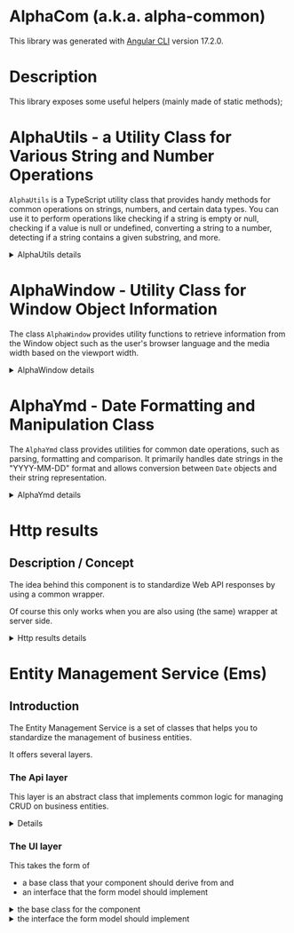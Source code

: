 # AlphaCom (a.k.a. alpha-common)

This library was generated with [Angular CLI](https://github.com/angular/angular-cli) version 17.2.0.

# Description

This library exposes some useful helpers (mainly made of static methods);

# AlphaUtils - a Utility Class for Various String and Number Operations

`AlphaUtils` is a TypeScript utility class that provides handy methods for common operations on strings, numbers, and certain data types. You can use it to perform operations like checking if a string is empty or null, checking if a value is null or undefined, converting a string to a number, detecting if a string contains a given substring, and more.

<details>

<summary>AlphaUtils details</summary>

## Table of Contents

- [Method Detail](#method-detail)
  - [eon()](#eon)
  - [isNull()](#isnull)
  - [toNumberOrNull()](#tonumberornull)
  - [contains()](#contains)
  - [toLocaleCurrency()](#tolocalecurrency)
  - [round()](#round)
  - [dataUrlToBlob()](#dataurltoblob)
  - [dataUrlToUint8Array()](#dataurltouint8array)
  - [b64ToUint8Array()](#b64touint8array)
  - [b64ToBlob()](#b64toblob)
  - [getBlobUrl()](#getbloburl)

## Method Detail

### eon

Checks if a string is null or empty.

**Parameters:**

`str` (string | undefined): The string to evaluate.

**Returns:**

(boolean): True if the string is null or empty, false otherwise.

---

### isNull

Checks if a value is null or undefined.

**Parameters:**

`val` (any): The value to check.

**Returns:**

(boolean): True if the value is null or undefined, otherwise false.

---

### toNumberOrNull

Converts a string to a number. Returns null when the value is undefined or cannot be converted to a number.

**Parameters:**

`val` (string | undefined): The value to be converted to a number.

**Returns:**

(number | null): The converted number value or null if the value is undefined or cannot be converted to a number.

---

### contains

Returns true if the string to find is found in the string to evaluate.

**Parameters:**

`strToCheck` (string): The string to evaluate.

`stringToFind` (string): The string to find within the string to evaluate.

**Note:** this method is case-sensitive.

**Returns:**

(boolean): True if the `strToCheck` contains `stringToFind`. False otherwise.

---

### toLocaleCurrency

Converts a numerical value to a currency representation with the specified locale, number of digits, and currency.

**Parameters:**

- `value` (number): The numerical value to be converted.
- `locale` (string, Optional): The locale code to be used for formatting the currency.
- `nbDigits` (number, Optional): The number of digits to be shown after the decimal point. Default is 2.
- `currency` (string, Optional): The currency code to be used for formatting the currency. Default is "EUR".

**Returns:**

(string): The converted currency representation of the value.

---

### round

Rounds the given value to the specified precision.

**Parameters:**

- `value` (number): The value to be rounded.
- `precision` (number, Optional): The number of decimal places to round to. Default is 0.

**Returns:**

(number): The rounded value.

---

### dataUrlToBlob

Converts a data URL string to a Blob object.

**Parameters:**

- `dataUrl` (string): The data URL to convert.
- `sliceSize` (number, Optional): The slice size for splitting the base64 data. Defaults to 512.

**Returns:**

(Blob): The converted Blob object.

---

### dataUrlToUint8Array

Converts a data URL to Uint8Array.

**Parameters:**

- `dataUrl` (string): The data URL to convert.
- `sliceSize` (number, Optional): The slice size for dividing the base64 string into chunks.

**Returns:**

(Uint8Array): The converted Uint8Array.

---

### b64ToUint8Array

Converts a base64 string to a Uint8Array.

**Parameters:**

- `b64Data` (string): The base64 string to convert.
- `sliceSize` (number, Optional): The size of each slice when converting the base64 string. Default is 512.

**Returns:**

(Uint8Array): The converted Uint8Array.

---

### b64ToBlob

Converts a base64 string to a Blob object.

**Parameters:**

- `b64Data` (string): The base64 string to convert.
- `contentType` (string, Optional): The content type of the Blob.
- `sliceSize` (number, Optional): The size of each slice for dividing the base64 data into chunks.

**Returns:**

(Blob): The resulting Blob object.

---

### getBlobUrl

Get the URL of a blob from base64 data.

**Parameters:**

- `b64Data` (string): The base64 encoded data.
- `contentType` (string, Optional): The type of the data.
- `sliceSize` (number, Optional): The size of each slice.

**Returns:**

(string): The URL of the blob.
</details>

# AlphaWindow - Utility Class for Window Object Information

The class `AlphaWindow` provides utility functions to retrieve information from the Window object such as the user's browser language and the media width based on the viewport width.

<details >
<summary> AlphaWindow details </summary>  

## Table of Contents

- [Method Detail](#method-detail)
  - [navigatorLanguageCode](#navigatorlanguagecode)
  - [mediaWidth](#mediawidth)

## Method Detail

### navigatorLanguageCode

Retrieves the language code of the user's browser.

**Returns:**

(string): The language code of the user's browser. Returns 'en' if the language cannot be determined.

---

### mediaWidth

Returns the media width based on the current viewport width.

The returned value can be one of the following: 'xs' (for viewports less than 576 pixels wide),
'sm' (for viewports 576 pixels wide and up),
'md' (for viewports 768 pixels wide and up), 'lg' (for viewports 992 pixels wide and up), 'xl' (for viewports 1200 pixels wide and up).

**Returns:**

('xs' | 'sm' | 'md' | 'lg' | 'xl'): The media width.

</details>

# AlphaYmd - Date Formatting and Manipulation Class

The `AlphaYmd` class provides utilities for common date operations, such as parsing, formatting and comparison. It primarily handles date strings in the "YYYY-MM-DD" format and allows conversion between `Date` objects and their string representation.

<details>
<summary>AlphaYmd details</summary>

## Table of Contents

- [Method Detail](#method-detail)
  - [parse](#parse)
  - [stringify](#stringify)
  - [format](#format)
  - [formatRange](#formatRange)
  - [toYmd](#toYmd)
  - [inYmdRange](#inYmdRange)
  - [ymdEqual](#ymdEqual)
  - [ymdCompare](#ymdCompare)

## Method Detail

### parse

Parses a string representing a date in the format "yyyy-MM-dd" and returns a `Date` object.

**Parameters:**

`ymd` (string): The string representing the date in "yyyy-MM-dd" format.

**Returns:**

(Date): The parsed Date object.

---

### stringify

Converts the date stored in the object to a string representation in the format 'YYYY-MM-DD'.

**Returns:**

(string): The string representation of the date.

---

### format

Formats the date using the specified format.

**Parameters:**

`format` (string, Optional): The format to use for formatting the date.
There are 4 supported formats : YMD, DMY, MDY and DM

`sep` (string, Optional): The separator to use. It can be 'Slash' or 'Dash'.

**Returns:**

(string): The formatted date string.

---

### formatRange

Formats the range of dates.

**Parameters:**

`startDate`  (Date): The start date of the range.

`endDate`    (Date): The end date of the range.

`ragneSep`  (string, Optional): The separator between the dates. Default is '-'.

`format` (string, Optional): The format to use for formatting the date. There are 4 supported formats : YMD, DMY, MDY and DM

`sep` (string, Optional): The separator to use. It can be 'Slash' or 'Dash'.

**Returns:**

(string): The formatted range of dates.

---

### toYmd

Converts the given date to a string in the format "YYYY-MM-DD" and then parses it back to a `Date` object. This can be useful for normalizing the time component of the date.

**Parameters:**

`date` (Date): The date to be converted.

**Returns:**

(Date): The converted date in the format "YYYY-MM-DD".

---

### inYmdRange

Checks if a given date is within a range of minimum and maximum dates.

**Parameters:**

`date`    (Date): The date to check.

`minDate` (Date): The minimum date of the range.

`maxDate` (Date): The maximum date of the range.

**Returns:**

(boolean): True if the date is within the range, false otherwise.

---

### ymdEqual

Checks if two dates have the same year, month, and day.

**Parameters:**

`dt0` (Date): The first date.

`dt1` (Date): The second date.

**Returns:**

(boolean): Returns true if the two dates have the same year, month, and day; otherwise, returns false.

---

### ymdCompare

Compares two dates and returns the comparison result.

**Parameters:**

`dt0` (Date): The first date to compare.

`dt1` (Date): The second date to compare.

**Returns:**

(number): Returns `0` if the dates are equal, `-1` if `dt0` < `dt1`, and `1` if `dt0` > `dt1`.

</details>

# Http results

## Description / Concept

The idea behind this component is to standardize Web API responses by using a common wrapper.

Of course this only works when you are also using (the same) wrapper at server side.

<details>
<summary>Http results details</summary>

The wrapper carries down the following information from the server.

* a status (AlphaSeverityEnum) that specifies how good the server processed the request.
* the mutation (AlphaMutationEnum) that specifies what (CRUD) action was taken by the server
* a list of notifications where you'll find any warning or error
* a flag (hasMoreResult) that tells the client that a paged list contains more elements
* the server response that can take two forms
  * an object
  * a list of objects

## Implementation

The wrapper is implemented as a base class and two generic subclasses.

```typescript
import {AlphaEnumSeverity, AlphaSeverityEnum} from "./alpha-severity-enum";
import {AlphaEnumMutation, AlphaMutationEnum} from "./alpha-mutation-enum";
import {AlphaHttpResultNotification} from "./alpha-http-result-notification";

export class AlphaHttpResult {
  status: AlphaSeverityEnum;
  mutation: AlphaMutationEnum;
  notifications: AlphaHttpResultNotification[];
  hasMoreResults: boolean;
  get failure(): boolean {
    return this.status === AlphaSeverityEnum.Error
      || this.status === AlphaSeverityEnum.Fatal;
  }
  get success(): boolean {
    return !this.failure;
  }

  get message(): string {
    return this.notifications
      .map(n => n.message)
      .join(", ");
  }

  protected constructor(
    status: AlphaSeverityEnum,
    mutation: AlphaMutationEnum,
    notifications: AlphaHttpResultNotification[],
    hasMoreResults: boolean) {
    this.status = status;
    this.mutation = mutation;
    this.notifications = notifications;
    this.hasMoreResults = hasMoreResults;
  }

  static factorFromDso(dso:{
    statusCode: string,
    mutationCode: string,
    notifications: any[],
    hasMoreResults: boolean
  }): AlphaHttpResult {
    return new AlphaHttpResult(
      AlphaEnumSeverity.getValue(dso.statusCode),
      AlphaEnumMutation.getValue(dso.mutationCode),
      dso.notifications.map(
        (n: any) => AlphaHttpResultNotification.factorFromDso(n)),
      dso.hasMoreResults);
  }

}

export class AlphaHttpObjectResult<T> extends AlphaHttpResult {

  data: T;

  private constructor(
    status: AlphaSeverityEnum,
    mutation: AlphaMutationEnum,
    notifications: AlphaHttpResultNotification[],
    hasMoreResults: boolean,
    data: T) {
    super(status, mutation, notifications, hasMoreResults);
    this.data = data;
  }

  static override factorFromDso<T>(
    dso: any,
    factor?: (dsoData: any) => T): AlphaHttpObjectResult<T> {
    const data: T = dso.data == null
      ? null
      : factor ? factor(dso.data) : dso.data;
    return new AlphaHttpObjectResult<T>(
      AlphaEnumSeverity.getValue(dso.statusCode),
      AlphaEnumMutation.getValue(dso.mutationCode),
      dso.notifications.map(
        (n: any) => AlphaHttpResultNotification.factorFromDso(n)),
      dso.hasMoreResults,
      data);
  }

}

export class AlphaHttpListResult<T> extends AlphaHttpResult {
  data: T[];

  constructor(
    status: AlphaSeverityEnum,
    mutation: AlphaMutationEnum,
    notifications: AlphaHttpResultNotification[],
    hasMoreResults: boolean,
    data: T[]) {
    super(status, mutation, notifications, hasMoreResults);
    this.data = data;
  }

  static override factorFromDso<T>(
    dso: any,
    factor?: (dsoData: any) => T): AlphaHttpListResult<T> {

    const dsoList = dso.data as any[];
    const data: T[] = dsoList.map(
      (dsoListItem: any) => factor
        ? factor(dsoListItem)
        : dsoListItem);
    return new AlphaHttpListResult<T>(
      AlphaEnumSeverity.getValue(dso.statusCode),
      AlphaEnumMutation.getValue(dso.mutationCode),
      dso.notifications.map(
        (n: any) => AlphaHttpResultNotification.factorFromDso(n)),
      dso.hasMoreResults,
      data);
  }
}
```
</details>

# Entity Management Service (Ems)

## Introduction

The Entity Management Service is a set of classes that helps you to standardize the management of business entities.

It offers several layers.

### The Api layer

This layer is an abstract class that implements common logic for managing CRUD on business entities.

<details>

# AlphaEmsBaseApi class

The `AlphaEmsBaseApi` is an abstract base class aiming to provide foundational functionality for AlphaEms related operations involving HTTP requests.

## Concept

The model is built upon the following principle

Business entities can be divided (sliced) into two levels

The _**Head**_ represents the minimum information to be shown in lists.

The _**Body**_ extends the _Head_ information enabling to show the full details for a given entity

The _**EditInfo**_ (Ei) that contains all necessary info when it comes to _create_ or _update_ a given entity.

Let's provide a short example to make thinks clearer

The business entity **Customer** contains the following fields

* Id
* Name
* Address
* Country
* PreferredLanguage

Let's see how we can slice this information

### Head

The head for the customer entity will typically contain

* Id
* Name

### Body

The body for the customer will contain

* All head fields (inheritance)
* Address
* Country
* PreferredLanguage

### EditInfo (Ei)

When it comes to create or update a customer the user will need to get a list of countries and a list of languages to select from

* List of country (heads of country entity)
* List of language (heads of language entity)

Knowing this we can now look into the AlphaEmsBaseApi class

## Constructor

The `AlphaEmsBaseApi` takes the following parameters when initializing:

- `mEms`: An instance of the `AlphaEmsService`.
- `mHttp`: An instance of the `HttpClient`.
- `mContext`: A context string used for handling errors
- `mBaseUrl`: The base URL for the service controller
- `factorHead`, `factorBody`, `factorEi`: Functions that transforms a response object into the respective slides (Head, Body, Ei) for a given entity

### Methods

#### list(authorize: boolean, skip: number, take: number, options?: Map<string, string>, methodName?: string)

The `list` method sends a GET request to the API to fetch a list of entity heads.

The number of items to skip and take can be defined.

It also allows authorizing the request.

the options parameter is a map that enables the client to send a list of parameters to the server.

#### getBody(authorize: boolean, keys: string[], options?: Map<string, string>, methodName?: string)

The `getBody` method retrieves the body of the entity for a particular set of keys.

It has an option to authorize the request.

#### getBodyFe(keys: string[], options?: Map<string, string>, methodName?: string)

Read getBody for Edit

The `getBodyFe` method is similar to `getBody` but returns an observable of `IAlphaEmsEditContainer<TB, TE>`.

The method returns a container that contains
* The body
* The Edit info

## getEi(options?: Map<string, string>, methodName?: string)

The `getEi` method is used for getting the Edit info needed for creating an entity.

## baseCreate(body: any, methodName?: string)

The `baseCreate` method sends a POST request to the API to create a new entity.

It will emit a 'create' event on successful creation.

## baseUpdate(body: any, methodName?: string)

The `baseUpdate` method sends a POST request to the server to update an existing entity.

It will emit an 'update' event on successful update.

## delete(keys: string[], options?: Map<string, string>, methodName?: string)

The `delete` method is used for deleting an existing entity.

It will emit a 'delete' or 'update' event on success depending on the response.

</details>

### The UI layer

This takes the form of
* a base class that your component should derive from and
* an interface that the form model should implement

<details>
<summary>the base class for the component</summary>

# AlphaEmsBaseComponent

The AlphaEmsBaseComponent is an abstract class that provides base functionality for performing CRUD operations on a form. It is a generic class that takes three parameters `TH`, `TB`, and `TE`.

## Properties

- `busy` (boolean): Flag that indicates whether the form is currently busy.
- `verbose` (boolean): Flag that indicates whether to log the outputs in console.
- `api` (AlphaEmsBaseApi<TH, TB, TE>): The API service providing necessary methods.
- `allowAnonymousRead` (boolean): Flag that indicates whether read is allowed for anonymous. Default is true.

## Methods

The methods include various operations like loading the form, saving the form, and deleting the form data. The detailed description of the methods along with their parameters and return types are as follows:

- `loadForm(fi: AlphaEmsFormInput<TB>): Observable<IAlphaEmsFormModel<TH, TB, TE>>`

  Loads the form based on the mode (read, edit, or new) set in AlphaEmsFormInput fi. Returns an observable of the form that should be cast to the concrete form.

- `save(fm: IAlphaEmsFormModel<TH, TB, TE>): Observable<AlphaEmsFormResult<TB>>`

  Saves the form and returns an observable with the form result. This method also manages the busy state.

- `delete(options?: Map<string, string>): Observable<AlphaEmsFormResult<TB>>`

  Deletes the form data and returns an observable of the form result. This method also manages the busy state.

## Usage

To use this class, create a new class and extend the AlphaEmsBaseComponent class. Override the necessary methods.

</details>

<details>
<summary>the interface the form model should implement</summary>

```typescript

import {Observable} from "rxjs";
import {AlphaEmsFormInput} from "./alpha-ems-form-input";
import {AlphaEmsBaseApi} from "./alpha-ems-base-api";

export interface IAlphaEmsFormModel<TH, TB, TE> {
  api: AlphaEmsBaseApi<TH, TB, TE>;
  fi: AlphaEmsFormInput<TB>;
  body: TB | undefined;
  ei: TE | undefined;
  invalid: boolean;
  populateForRead(body: TB): void;
  populateForNew(ei: TE): void;
  populateForEdit(ei: TE, body: TB): void;
  createEntity(): Observable<TB>;
  updateEntity(): Observable<TB>;
}


```

</details>
